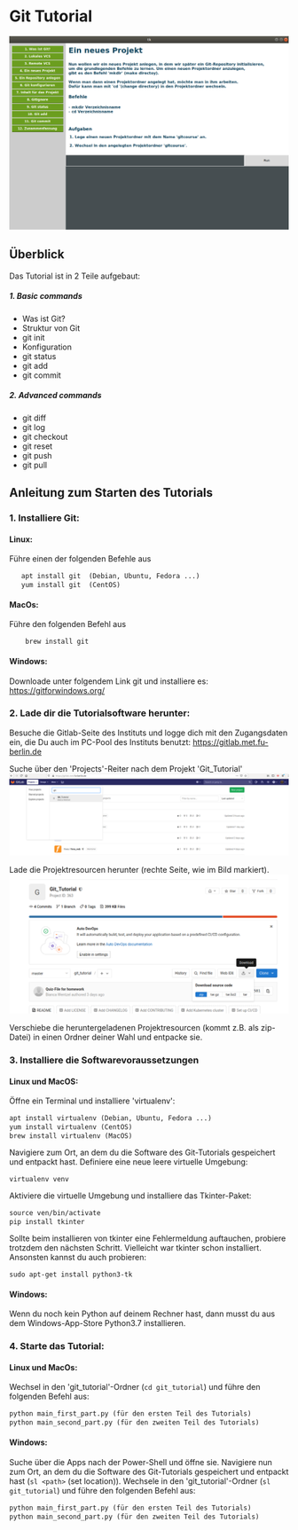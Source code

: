 # Git Tutorial
![example_page](img/example.png)

## Überblick
Das Tutorial ist in 2 Teile aufgebaut:

##### 1. Basic commands
  * Was ist Git?
  * Struktur von Git
  * git init
  * Konfiguration
  * git status
  * git add
  * git commit
  
##### 2. Advanced commands
  * git diff
  * git log
  * git checkout
  * git reset
  * git push
  * git pull

## Anleitung zum Starten des Tutorials
### 1. Installiere Git:

   #### Linux:
   Führe einen der folgenden Befehle aus
      
       apt install git  (Debian, Ubuntu, Fedora ...)
       yum install git  (CentOS)
         
   #### MacOs:
   Führe den folgenden Befehl aus
      
        brew install git
         
   #### Windows:
      
   Downloade unter folgendem Link git und installiere es: https://gitforwindows.org/
       
       
### 2. Lade dir die Tutorialsoftware herunter:

Besuche die Gitlab-Seite des Instituts und logge dich mit den
Zugangsdaten ein, die Du auch im PC-Pool des Instituts benutzt: https://gitlab.met.fu-berlin.de

Suche über den 'Projects'-Reiter nach dem Projekt 'Git_Tutorial'  
![find_repo](img/find_repo.png)

Lade die Projektresourcen herunter (rechte Seite, wie im Bild markiert).
![download_repo](img/download_sourcecode.png)

Verschiebe die heruntergeladenen Projektresourcen (kommt z.B. als
zip-Datei) in einen Ordner deiner Wahl und entpacke sie. 


### 3. Installiere die Softwarevoraussetzungen
#### Linux und MacOS:
Öffne ein Terminal und installiere 'virtualenv':

    apt install virtualenv (Debian, Ubuntu, Fedora ...)
    yum install virtualenv (CentOS)
    brew install virtualenv (MacOS)

Navigiere zum Ort, an dem du die Software des Git-Tutorials gespeichert und entpackt hast.
Definiere eine neue leere virtuelle Umgebung:

    virtualenv venv
    
Aktiviere die virtuelle Umgebung und installiere das Tkinter-Paket:

    source ven/bin/activate
    pip install tkinter   
    
Sollte beim installieren von tkinter eine Fehlermeldung auftauchen,
probiere trotzdem den nächsten Schritt. Vielleicht war tkinter schon
installiert. Ansonsten kannst du auch probieren:

    sudo apt-get install python3-tk   

#### Windows:
Wenn du noch kein Python auf deinem Rechner hast, dann musst du aus
dem Windows-App-Store Python3.7 installieren. 
         
### 4. Starte das Tutorial:

#### Linux und MacOs:
Wechsel in den 'git_tutorial'-Ordner (`cd git_tutorial`) und führe den folgenden Befehl aus:

    python main_first_part.py (für den ersten Teil des Tutorials)
    python main_second_part.py (für den zweiten Teil des Tutorials)
    
#### Windows:
Suche über die Apps nach der Power-Shell und öffne sie.
Navigiere nun zum Ort, an dem du die Software des Git-Tutorials gespeichert und entpackt hast (`sl <path>` (set location)).
Wechsele in den 'git_tutorial'-Ordner (`sl git_tutorial`) und führe den folgenden Befehl aus:

    python main_first_part.py (für den ersten Teil des Tutorials)
    python main_second_part.py (für den zweiten Teil des Tutorials)
    
    

